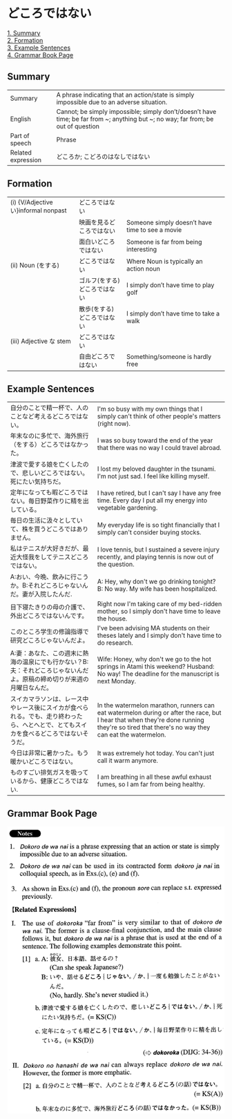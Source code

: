 # どころではない

[1. Summary](#summary)<br>
[2. Formation](#formation)<br>
[3. Example Sentences](#example-sentences)<br>
[4. Grammar Book Page](#grammar-book-page)<br>


## Summary

<table><tr>   <td>Summary</td>   <td>A phrase indicating that an action/state is simply impossible due to an adverse situation.</td></tr><tr>   <td>English</td>   <td>Cannot; be simply impossible; simply don’t/doesn’t have time; be far from ~; anything but ~; no way; far from; be out of question</td></tr><tr>   <td>Part of speech</td>   <td>Phrase</td></tr><tr>   <td>Related expression</td>   <td>どころか; こどろのはなしではない</td></tr></table>

## Formation

<table class="table"><tbody><tr class="tr head"><td class="td"><span class="numbers">(i)</span> <span class="bold">{V/Adjectiveい}informal nonpast</span></td><td class="td"><span class="concept">どころではない</span></td><td class="td"></td></tr><tr class="tr"><td class="td"></td><td class="td"><span>映画を見る</span><span class="concept">どころではない</span></td><td class="td"><span>Someone simply doesn’t have time to see a movie</span></td></tr><tr class="tr"><td class="td"></td><td class="td"><span>面白い</span><span class="concept">どころではない</span></td><td class="td"><span>Someone is far from being interesting</span></td></tr><tr class="tr head"><td class="td"><span class="numbers">(ii)</span> <span class="bold">Noun (をする)</span> </td><td class="td"><span class="concept">どころではない</span></td><td class="td"><span>Where Noun is typically an action noun</span></td></tr><tr class="tr"><td class="td"></td><td class="td"><span>ゴルフ(をする)</span> <span class="concept">どころではない</span></td><td class="td"><span>I simply don’t have time to play golf</span></td></tr><tr class="tr"><td class="td"></td><td class="td"><span>散歩(をする)</span> <span class="concept">どころではない</span></td><td class="td"><span>I simply don’t have time to take a walk</span></td></tr><tr class="tr head"><td class="td"><span class="numbers">(iii)</span> <span class="bold">Adjective な stem</span></td><td class="td"><span class="concept">どころではない</span></td><td class="td"></td></tr><tr class="tr"><td class="td"></td><td class="td"><span>自由</span><span class="concept">どころではない</span></td><td class="td"><span>Something/someone is hardly free</span></td></tr></tbody></table>

## Example Sentences

<table><tr>   <td>自分のことで精一杯で、人のことなど考えるどころではない。</td>   <td>I'm so busy with my own things that I simply can't think of other people's matters (right now).</td></tr><tr>   <td>年末なのに多忙で、海外旅行（をする）どころではなかった。</td>   <td>I was so busy toward the end of the year that there was no way I could travel abroad.</td></tr><tr>   <td>津波で愛する娘を亡くしたので、悲しいどころではない。死にたい気持ちだ。</td>   <td>I lost my beloved daughter in the tsunami. I'm not just sad. I feel like killing myself.</td></tr><tr>   <td>定年になっても暇どころではない。毎日野菜作りに精を出している。</td>   <td>I have retired, but I can't say I have any free time. Every day I put all my energy into vegetable gardening.</td></tr><tr>   <td>毎日の生活に汲々としていて、株を買うどころではありません。</td>   <td>My everyday life is so tight financially that I simply can't consider buying stocks.</td></tr><tr>   <td>私はテニスが大好きだが、最近大怪我をしてテニスどころではない。</td>   <td>I love tennis, but I sustained a severe injury recently, and playing tennis is now out of the question.</td></tr><tr>   <td>A:おい、今晩、飲みに行こうか。B:それどころじゃないんだ。妻が入院したんだ.</td>   <td>A: Hey, why don't we go drinking tonight? B: No way. My wife has been hospitalized.</td></tr><tr>   <td>目下寝たきりの母の介護で、外出どころではないんです。</td>   <td>Right now I'm taking care of my bed-ridden mother, so I simply don't have time to leave the house.</td></tr><tr>   <td>このところ学生の修論指導で研究どころじゃないんだよ。</td>   <td>I've been advising MA students on their theses lately and I simply don't have time to do research.</td></tr><tr>   <td>A:妻：あなた、この週末に熱海の温泉にでも行かない？B:夫：それどころじゃないんだよ。原稿の締め切りが来週の月曜日なんだ。</td>   <td>Wife: Honey, why don't we go to the hot springs in Atami this weekend? Husband: No way! The deadline for the manuscript is next Monday.</td></tr><tr>   <td>スイカマラソンは、レース中やレース後にスイカが食べられる。でも、走り終わったら、へとへとで、とてもスイカを食べるどころではないそうだ。</td>   <td>In the watermelon marathon, runners can eat watermelon during or after the race, but I hear that when they're done running they're so tired that there's no way they can eat the watermelon.</td></tr><tr>   <td>今日は非常に暑かった。もう暖かいどころではない。</td>   <td>It was extremely hot today. You can't just call it warm anymore.</td></tr><tr>   <td>ものすごい排気ガスを吸っているから、健康どころではない.</td>   <td>I am breathing in all these awful exhaust fumes, so I am far from being healthy.</td></tr></table>

## Grammar Book Page

![](../img/Advancedどころではない.png)


